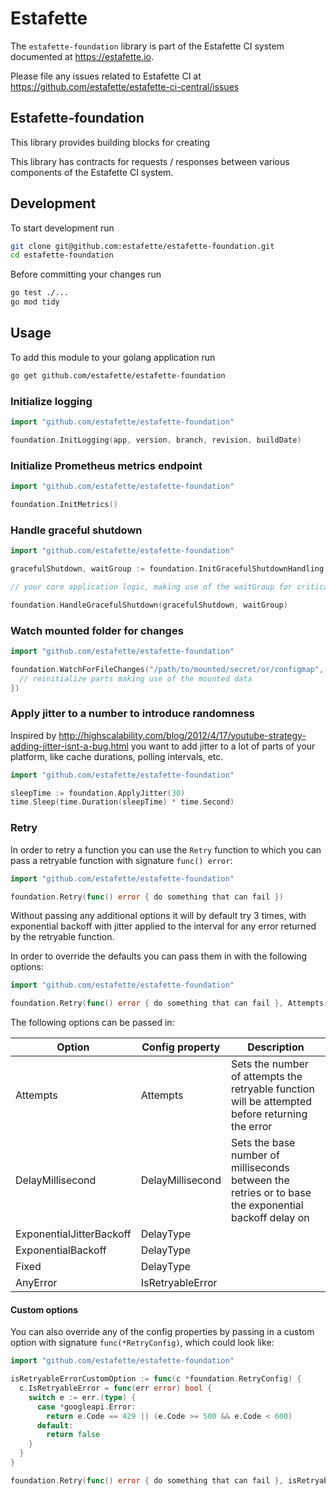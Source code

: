 # Estafette

The `estafette-foundation` library is part of the Estafette CI system documented at https://estafette.io.

Please file any issues related to Estafette CI at https://github.com/estafette/estafette-ci-central/issues

## Estafette-foundation

This library provides building blocks for creating

This library has contracts for requests / responses between various components of the Estafette CI system.

## Development

To start development run

```bash
git clone git@github.com:estafette/estafette-foundation.git
cd estafette-foundation
```

Before committing your changes run

```bash
go test ./...
go mod tidy
```

## Usage

To add this module to your golang application run

```bash
go get github.com/estafette/estafette-foundation
```

### Initialize logging

```go
import "github.com/estafette/estafette-foundation"

foundation.InitLogging(app, version, branch, revision, buildDate)
```

### Initialize Prometheus metrics endpoint

```go
import "github.com/estafette/estafette-foundation"

foundation.InitMetrics()
```

### Handle graceful shutdown

```go
import "github.com/estafette/estafette-foundation"

gracefulShutdown, waitGroup := foundation.InitGracefulShutdownHandling()

// your core application logic, making use of the waitGroup for critical sections

foundation.HandleGracefulShutdown(gracefulShutdown, waitGroup)
```


### Watch mounted folder for changes

```go
import "github.com/estafette/estafette-foundation"

foundation.WatchForFileChanges("/path/to/mounted/secret/or/configmap", func(event fsnotify.Event) {
  // reinitialize parts making use of the mounted data
})
```

### Apply jitter to a number to introduce randomness

Inspired by http://highscalability.com/blog/2012/4/17/youtube-strategy-adding-jitter-isnt-a-bug.html you want to add jitter to a lot of parts of your platform, like cache durations, polling intervals, etc.

```go
import "github.com/estafette/estafette-foundation"

sleepTime := foundation.ApplyJitter(30)
time.Sleep(time.Duration(sleepTime) * time.Second)
```

### Retry

In order to retry a function you can use the `Retry` function to which you can pass a retryable function with signature `func() error`:

```go
import "github.com/estafette/estafette-foundation"

foundation.Retry(func() error { do something that can fail })
```

Without passing any additional options it will by default try 3 times, with exponential backoff with jitter applied to the interval for any error returned by the retryable function.

In order to override the defaults you can pass them in with the following options:

```go
import "github.com/estafette/estafette-foundation"

foundation.Retry(func() error { do something that can fail }, Attempts(5), DelayMillisecond(10), Fixed())
```

The following options can be passed in:

| Option   | Config property | Description |
| -------- | --------------- | ----------- |
| Attempts | Attempts        | Sets the number of attempts the retryable function will be attempted before returning the error |
| DelayMillisecond | DelayMillisecond | Sets the base number of milliseconds between the retries or to base the exponential backoff delay on |
| ExponentialJitterBackoff | DelayType |
| ExponentialBackoff | DelayType |
| Fixed | DelayType |
| AnyError | IsRetryableError |

#### Custom options

You can also override any of the config properties by passing in a custom option with signature `func(*RetryConfig)`, which could look like:

```go
import "github.com/estafette/estafette-foundation"

isRetryableErrorCustomOption := func(c *foundation.RetryConfig) {
  c.IsRetryableError = func(err error) bool {
    switch e := err.(type) {
      case *googleapi.Error:
        return e.Code == 429 || (e.Code >= 500 && e.Code < 600)
      default:
        return false
    }
  }
}

foundation.Retry(func() error { do something that can fail }, isRetryableErrorCustomOption)
```